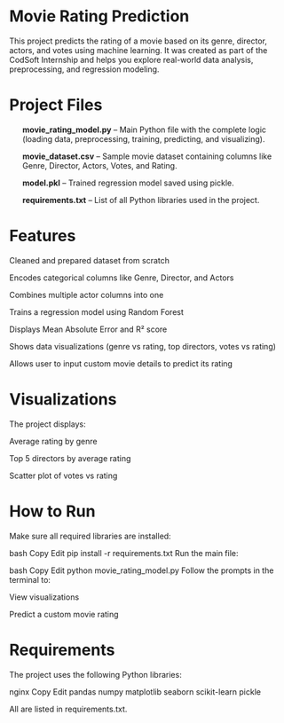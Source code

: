 # Movie Rating Prediction

This project predicts the rating of a movie based on its genre, director, actors, and votes using machine learning. It was created as part of the CodSoft Internship and helps you explore real-world data analysis, preprocessing, and regression modeling.

# Project Files
<ol>
<b>movie_rating_model.py</b> – Main Python file with the complete logic (loading data, preprocessing, training, predicting, and visualizing).

<b>movie_dataset.csv</b> – Sample movie dataset containing columns like Genre, Director, Actors, Votes, and Rating.

<b>model.pkl</b> – Trained regression model saved using pickle.

<b>requirements.txt</b> – List of all Python libraries used in the project.
</ol>

# Features

Cleaned and prepared dataset from scratch

Encodes categorical columns like Genre, Director, and Actors

Combines multiple actor columns into one

Trains a regression model using Random Forest

Displays Mean Absolute Error and R² score

Shows data visualizations (genre vs rating, top directors, votes vs rating)

Allows user to input custom movie details to predict its rating

# Visualizations

The project displays:

Average rating by genre

Top 5 directors by average rating

Scatter plot of votes vs rating

# How to Run

Make sure all required libraries are installed:

bash
Copy
Edit
pip install -r requirements.txt
Run the main file:

bash
Copy
Edit
python movie_rating_model.py
Follow the prompts in the terminal to:

View visualizations

Predict a custom movie rating

# Requirements

The project uses the following Python libraries:

nginx
Copy
Edit
pandas
numpy
matplotlib
seaborn
scikit-learn
pickle

All are listed in requirements.txt.
